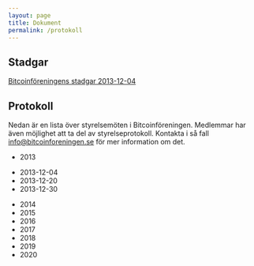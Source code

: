 ```yaml
---
layout: page
title: Dokument
permalink: /protokoll
---
```


## Stadgar

[Bitcoinföreningens stadgar 2013-12-04](public/stadgar_20131204.pdf)

## Protokoll

Nedan är en lista över styrelsemöten i Bitcoinföreningen. Medlemmar har även
möjlighet att ta del av styrelseprotokoll. Kontakta i så fall <info@bitcoinforeningen.se> för mer information om det.

- 2013
* 2013-12-04
* 2013-12-20
* 2013-12-30
- 2014
- 2015
- 2016
- 2017
- 2018
- 2019
- 2020
